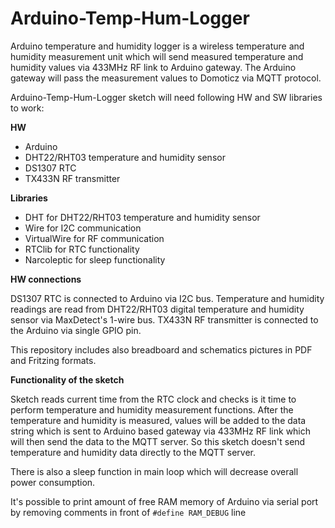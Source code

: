 Arduino-Temp-Hum-Logger
=================

Arduino temperature and humidity logger is a wireless temperature and humidity measurement unit which will send measured
temperature and humidity values via 433MHz RF link to Arduino gateway. The Arduino gateway will pass the measurement
values to Domoticz via MQTT protocol.

Arduino-Temp-Hum-Logger sketch will need following HW and SW libraries to work:

**HW**

* Arduino
* DHT22/RHT03 temperature and humidity sensor
* DS1307 RTC
* TX433N RF transmitter

**Libraries**

* DHT for DHT22/RHT03 temperature and humidity sensor
* Wire for I2C communication
* VirtualWire for RF communication
* RTClib for RTC functionality
* Narcoleptic for sleep functionality

**HW connections**

DS1307 RTC is connected to Arduino via I2C bus.
Temperature and humidity readings are read from DHT22/RHT03 digital temperature and humidity sensor via
MaxDetect's 1-wire bus. TX433N RF transmitter is connected to the Arduino via single GPIO pin.

This repository includes also breadboard and schematics pictures in PDF and Fritzing formats.

**Functionality of the sketch**

Sketch reads current time from the RTC clock and checks is it time to perform temperature and humidity measurement functions.
After the temperature and humidity is measured, values will be added to the data string which is sent to Arduino based gateway via 433MHz RF link 
which will then send the data to the MQTT server. So this sketch doesn't send temperature and humidity data directly to the MQTT server.

There is also a sleep function in main loop which will decrease overall power consumption.

It's possible to print amount of free RAM memory of Arduino via serial port by removing comments in front of `#define RAM_DEBUG` line